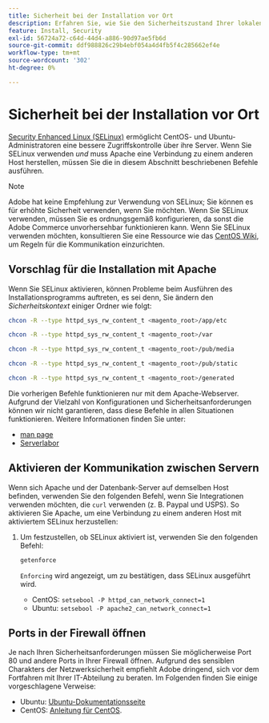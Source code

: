 ```yaml
---
title: Sicherheit bei der Installation vor Ort
description: Erfahren Sie, wie Sie den Sicherheitszustand Ihrer lokalen Adobe Commerce-Installation verbessern können.
feature: Install, Security
exl-id: 56724a72-c64d-44d4-a886-90d97ae5fb6d
source-git-commit: ddf988826c29b4ebf054a4d4fb5f4c285662ef4e
workflow-type: tm+mt
source-wordcount: '302'
ht-degree: 0%

---
```


# Sicherheit bei der Installation vor Ort

[Security Enhanced Linux (SELinux)](https://selinuxproject.org/page/Main_Page) ermöglicht CentOS- und Ubuntu-Administratoren eine bessere Zugriffskontrolle über ihre Server. Wenn Sie SELinux verwenden *und* muss Apache eine Verbindung zu einem anderen Host herstellen, müssen Sie die in diesem Abschnitt beschriebenen Befehle ausführen.

>[!NOTE]
>
>Adobe hat keine Empfehlung zur Verwendung von SELinux; Sie können es für erhöhte Sicherheit verwenden, wenn Sie möchten. Wenn Sie SELinux verwenden, müssen Sie es ordnungsgemäß konfigurieren, da sonst die Adobe Commerce unvorhersehbar funktionieren kann. Wenn Sie SELinux verwenden möchten, konsultieren Sie eine Ressource wie das [CentOS Wiki](https://wiki.centos.org/HowTos/SELinux), um Regeln für die Kommunikation einzurichten.

## Vorschlag für die Installation mit Apache

Wenn Sie SELinux aktivieren, können Probleme beim Ausführen des Installationsprogramms auftreten, es sei denn, Sie ändern den *Sicherheitskontext* einiger Ordner wie folgt:

```bash
chcon -R --type httpd_sys_rw_content_t <magento_root>/app/etc
```

```bash
chcon -R --type httpd_sys_rw_content_t <magento_root>/var
```

```bash
chcon -R --type httpd_sys_rw_content_t <magento_root>/pub/media
```

```bash
chcon -R --type httpd_sys_rw_content_t <magento_root>/pub/static
```

```bash
chcon -R --type httpd_sys_rw_content_t <magento_root>/generated
```

Die vorherigen Befehle funktionieren nur mit dem Apache-Webserver. Aufgrund der Vielzahl von Konfigurationen und Sicherheitsanforderungen können wir nicht garantieren, dass diese Befehle in allen Situationen funktionieren. Weitere Informationen finden Sie unter:

* [man page](https://linux.die.net/man/8/httpd_selinux)
* [Serverlabor](https://www.serverlab.ca/tutorials/linux/web-servers-linux/configuring-selinux-policies-for-apache-web-servers/)

## Aktivieren der Kommunikation zwischen Servern

Wenn sich Apache und der Datenbank-Server auf demselben Host befinden, verwenden Sie den folgenden Befehl, wenn Sie Integrationen verwenden möchten, die `curl` verwenden (z. B. Paypal und USPS).
So aktivieren Sie Apache, um eine Verbindung zu einem anderen Host mit aktiviertem SELinux herzustellen:

1. Um festzustellen, ob SELinux aktiviert ist, verwenden Sie den folgenden Befehl:

   ```bash
   getenforce
   ```

   `Enforcing` wird angezeigt, um zu bestätigen, dass SELinux ausgeführt wird.

   * CentOS: `setsebool -P httpd_can_network_connect=1`
   * Ubuntu: `setsebool -P apache2_can_network_connect=1`

## Ports in der Firewall öffnen

Je nach Ihren Sicherheitsanforderungen müssen Sie möglicherweise Port 80 und andere Ports in Ihrer Firewall öffnen. Aufgrund des sensiblen Charakters der Netzwerksicherheit empfiehlt Adobe dringend, sich vor dem Fortfahren mit Ihrer IT-Abteilung zu beraten. Im Folgenden finden Sie einige vorgeschlagene Verweise:

* Ubuntu: [Ubuntu-Dokumentationsseite](https://help.ubuntu.com/community/IptablesHowTo)
* CentOS: [Anleitung für CentOS](https://wiki.centos.org/HowTos%282f%29Network%282f%29IPTables.html).
